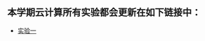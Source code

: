 ## 本学期云计算所有实验都会更新在如下链接中：

- [实验一](https://github.com/lilili4/cloud-computing/blob/master/%E5%AE%9E%E9%AA%8C%E4%B8%80.md)

